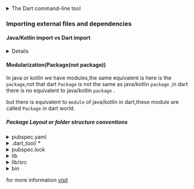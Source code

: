 ###

<details>

<summary> The Dart command-line tool </summary>

the **in/dart** or `dart tool(bin/dart)` is a command line tool that come with the dart sdk.

this tool includes the command for :

- creating
- running
- testing
- analyzing
  the dart file or program

For creating a dart console application use the command:

```
dart create -t console appName
```

For creating a dart new project:

```
dart create   projectName
```

For running a dart file that has main function:

```
dart run fileName.dart
```

Note since this is going to run in Dart Vm so do not need to compile before running.

Example let we have the file, `HelloWorld.dart`

```dart
void main() {
  print('Hello, World!');
}

```

since this has the main function,so we can run it using command line as:

```
dart run HelloWorld.dart
```

or

```
dart run .\HelloWorld.dart
```

so you can specify the full path when running it.

#### compiling to a target platform

if we want to compile the dart source files to
a target platform such as Windows(exe) then use the command:

```
dart compile exe .\HelloWorld.dart
```

it will compile the dart file to exe file,but you can not directly run it.

For more information visit the official [docs](https://dart.dev/tools/dart-tool)

</details>

<!-- <details>
<summary> <summary>
</details> -->

### Importing external files and dependencies

#### Java/Kotlin import vs Dart import

<details>
let we have the following project structure
###### Folder Structure

- MyApp
  - app
    - Main.dart
  - feature
    - calculator
      - Adder.dart

###### Codes

<details>

<summary> Main.dart </summary>

```dart
import '../feature/calculator/Adder.dart';
void main(){
  Adder myAdder = Adder();
  int sum = myAdder.add(5, 3);
  print('Sum: $sum');

}

```

</details>
<details>

<summary> Adder.dart </summary>

```dart
class Adder {
  int add(int a, int b) {
    return a + b;
  }
}
```

</details>

###### Conclusions

we can see that in dart we do not need to use `package ` keyword in each and every file ,that means in java/kotlin we have to use the

`package ` keyword to define in which package this file is belong to each and every file regardless of the directory name.

but in dart we do not have any `package ` keyword and we do not have to define the file in which package it belongs to,instead we have to use the direct full path of the file,in order to access it from another file.

but we should not do relative path imports that we do in this section because this might break code when we have folder strture or file name has changed or some other reason,to avoid this use the modularization concept known as `Package ( not java/kotlin package) ` in Packing section.
read more about,why avoid relative path [imports](https://dart.dev/tools/linter-rules/avoid_relative_lib_imports)

</details>

#### Modularization(Package(not package))

In java or kotlin we have modules,the same equivalent is here is the `package`,not that dart `Package` is not the same as java/kotlin `package` ,in dart there is no equivalent to java/kotlin `package` .

but there is equivalent to `module` of java/kotlin in dart,these module are called `Package` in dart world.

##### Package Layout or folder structure conventions

<details>

<summary> pubspec.yaml </summary>
we know  the Gradle declare a directory as a module if and only if that directory has  a `build.gradle` in it root.
if  a directory has no `build.gradle` then we can not say that directory is to be a module,
same in in dart world a directory will be declared as `Package` is it has a `pubspec.yaml` in the root.

so in order to declare a directory as `Package`, we have to create a `pubspec.yaml` file in the root that is equivalent to to the `build.gradle`.

</details>

<details>

<summary> .dart_tool/ * </summary>
we have the `.gradle` folder in a gradle module that do 
something for Gradle,we never touch it,because it contains something that are needed to run the gradle command,
same as in dart `Package` the `.dart_tool/` folder for running the 
several commands for this dart module,so we never going to touch it.
we we run the command `dart pub get` then this directory is created,we should not upload this git directory to the github,so we can git ignore it.

</details>

<details>

<summary> pubspec.lock </summary>

this a generated file,it generated if somehow `dart pub get` command it called,either by any internal command or external command,either by us or by dart sdk.
same as, Running `dart pub get`, `dart pub upgrade`, or `dart pub downgrade` on the package creates a lockfile, named `pubspec.lock`. If your package is an application package, check the lockfile into source control. Otherwise, don't.

</details>

<details>

<summary> lib </summary>

this sub directory is going to public to the other `Package(module)` that is going to import or implement this module.

In order to make a API/libraries(sub modules) public,we must have to put those APIs in this directory.

Note that only libraries should be in lib. Entrypoints—Dart scripts with a main() function—cannot go in lib. If you place a Dart script inside lib, you will discover that any package: imports it contains don't resolve. Instead, your entrypoints should go in the appropriate entrypoint directory.

</details>

<details>

<summary> lib/src </summary>

we we want to internal implementation or api that we don't expose as public,that should not put directly inside the 'lib' root,instead we can create sub directories such as `lib/src` or with any name,that directory will be used as internal directory,these are should not be import or accessible by other `modules(Package)`

</details>

<details>

<summary> bin </summary>

this sub directory is going to public to the other `Package(module)` that is going to import or implement this module.

but in this directory we never put any libraries,instead put the tools here that you want to make public.

Dart scripts placed inside of the bin directory are public. If you're inside the directory of a package, you can use dart run to run scripts from the bin directories of any other package the package depends on. From any directory, you can run scripts from packages that you have activated using dart pub global activate.

If you intend for your package to be depended on, and you want your scripts to be private to your package, place them in the top-level tool directory. If you don't intend for your package to be depended on, you can leave your scripts in bin.

</details>

for more information [visit](https://dart.dev/tools/pub/glossary#sidenav-5-6
)